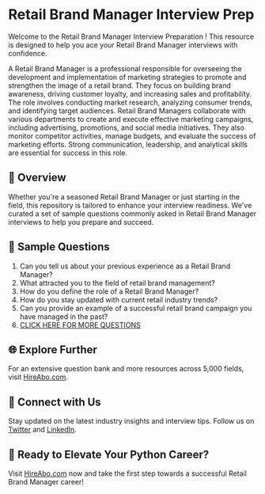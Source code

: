# Retail Brand Manager Interview Prep

Welcome to the Retail Brand Manager Interview Preparation ! This resource is designed to help you ace your Retail Brand Manager interviews with confidence.

A Retail Brand Manager is a professional responsible for overseeing the development and implementation of marketing strategies to promote and strengthen the image of a retail brand. They focus on building brand awareness, driving customer loyalty, and increasing sales and profitability. The role involves conducting market research, analyzing consumer trends, and identifying target audiences. Retail Brand Managers collaborate with various departments to create and execute effective marketing campaigns, including advertising, promotions, and social media initiatives. They also monitor competitor activities, manage budgets, and evaluate the success of marketing efforts. Strong communication, leadership, and analytical skills are essential for success in this role.

## 🚀 Overview

Whether you're a seasoned Retail Brand Manager or just starting in the field, this repository is tailored to enhance your interview readiness. We've curated a set of sample questions commonly asked in Retail Brand Manager interviews to help you prepare and succeed.

## 📝 Sample Questions

1. Can you tell us about your previous experience as a Retail Brand Manager?
2. What attracted you to the field of retail brand management?
3. How do you define the role of a Retail Brand Manager?
4. How do you stay updated with current retail industry trends?
5. Can you provide an example of a successful retail brand campaign you have managed in the past?
6. [CLICK HERE FOR MORE QUESTIONS](https://hireabo.com/job/22_0_15/Retail%20Brand%20Manager)

## 🌐 Explore Further

For an extensive question bank and more resources across 5,000 fields, visit [HireAbo.com](https://www.hireabo.com).

## 📱 Connect with Us

Stay updated on the latest industry insights and interview tips. Follow us on [Twitter](https://twitter.com/hireabo) and [LinkedIn](https://www.linkedin.com/in/hire-abo-3609972a8/).

## 🚀 Ready to Elevate Your Python Career?

Visit [HireAbo.com](https://www.hireabo.com) now and take the first step towards a successful Retail Brand Manager career!
